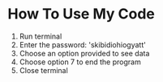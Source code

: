 # How To Use My Code
1. Run terminal
2. Enter the password: 'skibidiohiogyatt'
3. Choose an option provided to see data
4. Choose option 7 to end the program
5. Close terminal